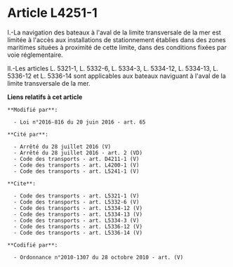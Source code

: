 # Article L4251-1

I.-La navigation des bateaux à l'aval de la limite transversale de la mer est limitée à l'accès aux installations de
stationnement établies dans des zones maritimes situées à proximité de cette limite, dans des conditions fixées par voie
réglementaire. 

II.-Les articles L. 5321-1, L. 5332-6, L. 5334-3, L. 5334-12, L. 5334-13, L. 5336-12 et L. 5336-14 sont applicables aux
bateaux naviguant à l'aval de la limite transversale de la mer.

**Liens relatifs à cet article**

	**Modifié par**:

	  - Loi n°2016-816 du 20 juin 2016 - art. 65

	**Cité par**:

	  - Arrêté du 28 juillet 2016 (V)
	  - Arrêté du 28 juillet 2016 - art. 2 (VD)
	  - Code des transports - art. D4211-1 (V)
	  - Code des transports - art. L4200-1 (V)
	  - Code des transports - art. L5241-1 (V)

	**Cite**:

	  - Code des transports - art. L5321-1 (V)
	  - Code des transports - art. L5332-6 (V)
	  - Code des transports - art. L5334-12 (V)
	  - Code des transports - art. L5334-13 (V)
	  - Code des transports - art. L5334-3 (V)
	  - Code des transports - art. L5336-12 (V)
	  - Code des transports - art. L5336-14 (V)

	**Codifié par**:

	  - Ordonnance n°2010-1307 du 28 octobre 2010 - art. (V)
